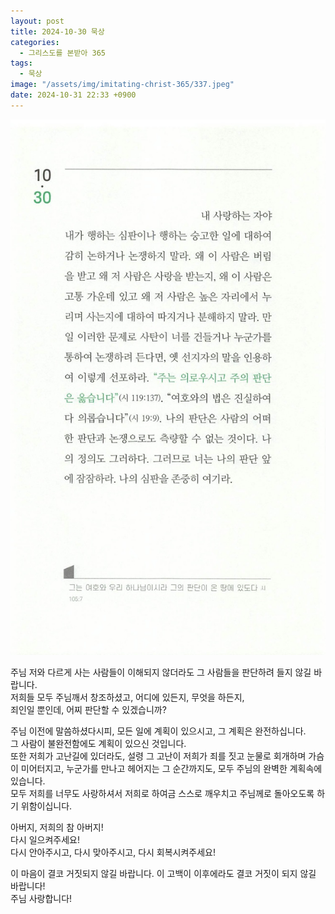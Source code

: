 ```yaml
---
layout: post
title: 2024-10-30 묵상
categories:
  - 그리스도를 본받아 365
tags:
  - 묵상
image: "/assets/img/imitating-christ-365/337.jpeg"
date: 2024-10-31 22:33 +0900
---
```


![image](/assets/img/imitating-christ-365/337.jpeg)

주님 저와 다르게 사는 사람들이 이해되지 않더라도 그 사람들을 판단하려 들지 않길 바랍니다.  
저희들 모두 주님깨서 창조하셨고, 어디에 있든지, 무엇을 하든지,  
죄인일 뿐인데, 어찌 판단할 수 있겠습니까?

주님 이전에 말씀하셨다시피, 모든 일에 계획이 있으시고, 그 계획은 완전하십니다.  
그 사람이 불완전함에도 계획이 있으신 것입니다.  
또한 저희가 고난길에 있더라도, 설령 그 고난이 저희가 죄를 짓고 눈물로 회개하며 가슴이 미어터지고, 누군가를 만나고 헤어지는 그 순간까지도, 모두 주님의 완벽한 계획속에 있습니다.  
모두 저희를 너무도 사랑하셔서 저희로 하여금 스스로 깨우치고 주님께로 돌아오도록 하기 위함이십니다.

아버지, 저희의 참 아버지!  
다시 일으켜주세요!  
다시 안아주시고, 다시 맞아주시고, 다시 회복시켜주세요!

이 마음이 결코 거짓되지 않길 바랍니다. 이 고백이 이후에라도 결코 거짓이 되지 않길 바랍니다!  
주님 사랑합니다!
